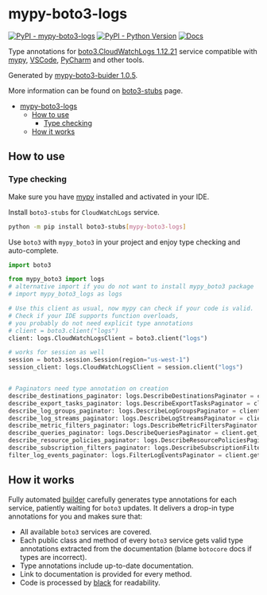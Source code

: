 # mypy-boto3-logs

[![PyPI - mypy-boto3-logs](https://img.shields.io/pypi/v/mypy-boto3-logs.svg?color=blue)](https://pypi.org/project/mypy-boto3-logs)
[![PyPI - Python Version](https://img.shields.io/pypi/pyversions/mypy-boto3-logs.svg?color=blue)](https://pypi.org/project/mypy-boto3-logs)
[![Docs](https://img.shields.io/readthedocs/mypy-boto3-builder.svg?color=blue)](https://mypy-boto3-builder.readthedocs.io/)

Type annotations for
[boto3.CloudWatchLogs 1.12.21](https://boto3.amazonaws.com/v1/documentation/api/1.12.21/reference/services/logs.html#CloudWatchLogs) service
compatible with [mypy](https://github.com/python/mypy), [VSCode](https://code.visualstudio.com/),
[PyCharm](https://www.jetbrains.com/pycharm/) and other tools.

Generated by [mypy-boto3-buider 1.0.5](https://github.com/vemel/mypy_boto3_builder).

More information can be found on [boto3-stubs](https://pypi.org/project/boto3-stubs/) page.

- [mypy-boto3-logs](#mypy-boto3-logs)
  - [How to use](#how-to-use)
    - [Type checking](#type-checking)
  - [How it works](#how-it-works)

## How to use

### Type checking

Make sure you have [mypy](https://github.com/python/mypy) installed and activated in your IDE.

Install `boto3-stubs` for `CloudWatchLogs` service.

```bash
python -m pip install boto3-stubs[mypy-boto3-logs]
```

Use `boto3` with `mypy_boto3` in your project and enjoy type checking and auto-complete.

```python
import boto3

from mypy_boto3 import logs
# alternative import if you do not want to install mypy_boto3 package
# import mypy_boto3_logs as logs

# Use this client as usual, now mypy can check if your code is valid.
# Check if your IDE supports function overloads,
# you probably do not need explicit type annotations
# client = boto3.client("logs")
client: logs.CloudWatchLogsClient = boto3.client("logs")

# works for session as well
session = boto3.session.Session(region="us-west-1")
session_client: logs.CloudWatchLogsClient = session.client("logs")


# Paginators need type annotation on creation
describe_destinations_paginator: logs.DescribeDestinationsPaginator = client.get_paginator("describe_destinations")
describe_export_tasks_paginator: logs.DescribeExportTasksPaginator = client.get_paginator("describe_export_tasks")
describe_log_groups_paginator: logs.DescribeLogGroupsPaginator = client.get_paginator("describe_log_groups")
describe_log_streams_paginator: logs.DescribeLogStreamsPaginator = client.get_paginator("describe_log_streams")
describe_metric_filters_paginator: logs.DescribeMetricFiltersPaginator = client.get_paginator("describe_metric_filters")
describe_queries_paginator: logs.DescribeQueriesPaginator = client.get_paginator("describe_queries")
describe_resource_policies_paginator: logs.DescribeResourcePoliciesPaginator = client.get_paginator("describe_resource_policies")
describe_subscription_filters_paginator: logs.DescribeSubscriptionFiltersPaginator = client.get_paginator("describe_subscription_filters")
filter_log_events_paginator: logs.FilterLogEventsPaginator = client.get_paginator("filter_log_events")
```

## How it works

Fully automated [builder](https://github.com/vemel/mypy_boto3_builder) carefully generates
type annotations for each service, patiently waiting for `boto3` updates. It delivers
a drop-in type annotations for you and makes sure that:

- All available `boto3` services are covered.
- Each public class and method of every `boto3` service gets valid type annotations
  extracted from the documentation (blame `botocore` docs if types are incorrect).
- Type annotations include up-to-date documentation.
- Link to documentation is provided for every method.
- Code is processed by [black](https://github.com/psf/black) for readability.